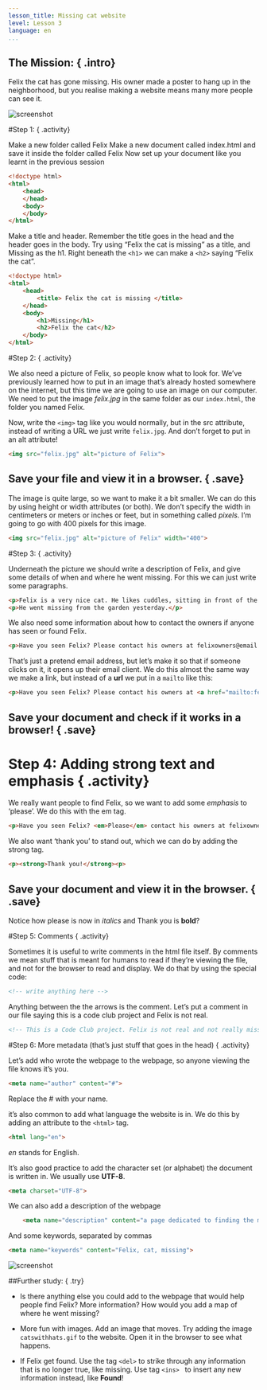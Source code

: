 ```yaml
---
lesson_title: Missing cat website
level: Lesson 3
language: en
...
```


## __The Mission:__ { .intro}

Felix the cat has gone missing. His owner made a poster 
to hang up in the neighborhood, but you realise making a website means many more people can see it.

![screenshot](https://github.com/CodeClub/webdev-curriculum/blob/master/en-GB/lesson%233/missingcat.png?raw=true)

#Step 1: { .activity}

Make a new folder called Felix
Make a new document called index.html and save it inside the folder called Felix
Now set up your document like you learnt in the previous session

```HTML
<!doctype html>
<html>
	<head>
	</head>
	<body>
	</body>
</html>
```

Make a title and header. Remember the title goes in the head and the header goes in the body. Try using “Felix the cat is missing” as a title, and Missing as the h1. Right beneath the `<h1>` we can make a `<h2>` saying “Felix the cat”.

```HTML
<!doctype html>
<html>
	<head>
		<title> Felix the cat is missing </title>
	</head>
	<body>
		<h1>Missing</h1>
		<h2>Felix the cat</h2>
	</body>
</html>
```

#Step 2: { .activity}

We also need a picture of Felix, so people know what to look for. We’ve previously learned how to put in an image that’s already hosted somewhere on the internet, but this time we are going to use an image on our computer. We need to put the image *felix.jpg* in the same folder as our `index.html`, the folder you named Felix.

Now, write the `<img>` tag like you would normally, but in the src attribute, instead of writing a URL we just write `felix.jpg`. And don’t forget to put in an alt attribute!

```HTML
<img src="felix.jpg" alt="picture of Felix">
```

## Save your file and view it in a browser. { .save}

The image is quite large, so we want to make it a bit smaller. We can do this by using height or width attributes (or both). We don’t specify the width in centimeters or meters or inches or feet, but in something called *pixels*. I’m going to go with 400 pixels for this image.

```HTML
<img src="felix.jpg" alt="picture of Felix" width="400">
```

#Step 3: { .activity}

Underneath the picture we should write a description of Felix, and give some details of when and where he went missing. For this we can just write some paragraphs.

```HTML
<p>Felix is a very nice cat. He likes cuddles, sitting in front of the radiator and his toy mouse. His fur is orange. </p>
<p>He went missing from the garden yesterday.</p>
```

We also need some information about how to contact the owners if anyone has seen or found Felix.

```HTML
<p>Have you seen Felix? Please contact his owners at felixowners@email.com</p>
```

That’s just a pretend email address, but let’s make it so that if someone clicks on it, it opens up their email client. We do this almost the same way we make a link, but instead of a __url__ we put in a `mailto` like this:

```HTML
<p>Have you seen Felix? Please contact his owners at <a href="mailto:felixowners@email.com">felixowners@email.com</a></p>
```

## Save your document and check if it works in a browser! { .save}

# Step 4: Adding strong text and emphasis { .activity}

We really want people to find Felix, so we want to add some *emphasis* to ‘please’. We do this with the em tag.

```HTML
<p>Have you seen Felix? <em>Please</em> contact his owners at felixowners@email.com</p>
```

We also want ‘thank you’ to stand out, which we can do by adding the strong tag.	

```HTML
<p><strong>Thank you!</strong><p>
```

## Save your document and view it in the browser. { .save}
Notice how please is now in *italics* and Thank you is **bold**?

#Step 5: Comments { .activity}

Sometimes it is useful to write comments in the html file itself. By comments we mean stuff that is meant for humans to read if they’re viewing the file, and not for the browser to read and display. We do that by using the special code:

```HTML
<!-- write anything here -->
```

Anything between the the arrows is the comment.
Let’s put a comment in our file saying this is a code club project and Felix is not real.

```HTML
<!-- This is a Code Club project. Felix is not real and not really missing -->
```


#Step 6: More metadata (that’s just stuff that goes in the head) { .activity}

Let’s add who wrote the webpage to the webpage, so anyone viewing the file knows it’s you.

```HTML
<meta name="author" content="#">
```

Replace the # with your name.

it’s also common to add what language the website is in. We do this by adding an attribute to the `<html>` tag.

```HTML
<html lang="en">
```

*en* stands for English.

It’s also good practice to add the character set (or alphabet) the document is written in. We usually use __UTF-8__.

```HTML
<meta charset="UTF-8">
```

We can also add a description of the webpage

```HTML
	<meta name="description" content="a page dedicated to finding the missing cat Felix">
```

And some keywords, separated by commas

```HTML
<meta name="keywords" content="Felix, cat, missing">
```

![screenshot](https://github.com/CodeClub/webdev-curriculum/blob/master/en-GB/lesson%233/screenshot_jsbin.png?raw=true)

##Further study: { .try}

+ Is there anything else you could add to the webpage that would help people find Felix? More information? How would you add a map of where he went missing?

+ More fun with images. Add an image that moves. Try adding the image `catswithhats.gif` to the website. Open it in the browser to see what happens.

+ If Felix get found. Use the tag 	 `<del>` to strike through any information that is no longer true, like missing. Use tag  `<ins> ` to insert any new information instead, like __Found__! 
